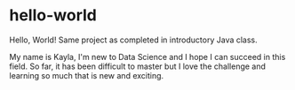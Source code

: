 # hello-world
Hello, World! Same project as completed in introductory Java class.


My name is Kayla, I'm new to Data Science and I hope I can succeed in this field. So far, it has been difficult to master but I love the challenge and learning so much that is new and exciting. 
